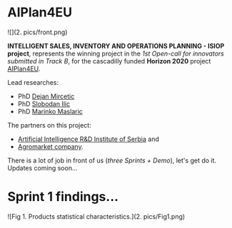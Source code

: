 # AIPlan4EU

![](2. pics/front.png)


**INTELLIGENT SALES, INVENTORY AND OPERATIONS PLANNING - ISIOP project**, represents the winning project in the *1st Open-call for innovators submitted in Track B*, for the cascadilly funded **Horizon 2020** project [AIPlan4EU](https://www.aiplan4eu-project.eu/).

Lead researches:

* PhD [Dejan Mircetic](https://www.linkedin.com/feed/update/urn:li:activity:6993199240374050816/)
* PhD [Slobodan Ilic](https://www.linkedin.com/posts/ai-institute-serbia_computervision-meet-ouriaicrew-activity-6965975239239311360-i4UL?utm_source=share&utm_medium=member_desktop)
* PhD [Marinko Maslaric](https://www.linkedin.com/in/marinko-maslaric-6058576/)

The partners on this project:

* [Artificial Intelligence R&D Institute of Serbia](https://www.ivi.ac.rs/) and
* [Agromarket company](https://www.agromarket.rs/).

There is a lot of job in front of us (*three Sprints + Demo*), let's get do it. Updates coming soon...

# Sprint 1 findings...

![Fig 1. Products statistical characteristics.](2. pics/Fig1.png) 
